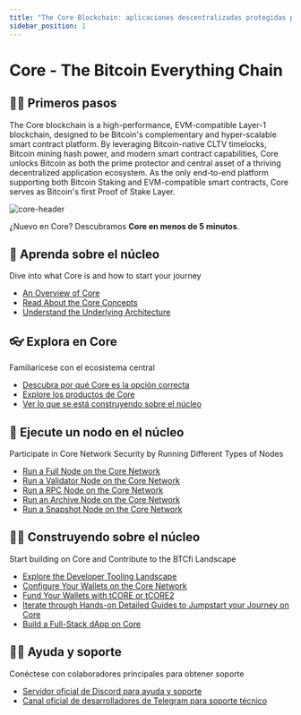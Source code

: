 ```yaml
---
title: "The Core Blockchain: aplicaciones descentralizadas protegidas por Bitcoin"
sidebar_position: 1
---
```


# Core - The Bitcoin Everything Chain

## 👨‍💻 Primeros pasos

The Core blockchain is a high-performance, EVM-compatible Layer-1 blockchain, designed to be Bitcoin's complementary and hyper-scalable smart contract platform. By leveraging Bitcoin-native CLTV timelocks, Bitcoin mining hash power, and modern smart contract capabilities, Core unlocks Bitcoin as both the prime protector and central asset of a thriving decentralized application ecosystem. As the only end-to-end platform supporting both Bitcoin Staking and EVM-compatible smart contracts, Core serves as Bitcoin's first Proof of Stake Layer.

![core-header](../../../../static/img/core-header.png)

¿Nuevo en Core? Descubramos **Core en menos de 5 minutos**.

## 📔 Aprenda sobre el núcleo

Dive into what Core is and how to start your journey
* [An Overview of Core](./Learn/introduction/what-is-core-chain.md)
* [Read About the Core Concepts](category/core-concepts)
* [Understand the Underlying Architecture](./Learn/core-concepts/architecture.md)

## 👓 Explora en Core

Familiarícese con el ecosistema central
* [Descubra por qué Core es la opción correcta](./Learn/introduction/why-core-chain.md)
* [Explore los productos de Core](category/products)
* [Ver lo que se está construyendo sobre el núcleo](https://coredao.org/explore/ecosystem)

## 🔌 Ejecute un nodo en el núcleo

Participate in Core Network Security by Running Different Types of Nodes
* [Run a Full Node on the Core Network](./Node/config/full-node.md)
* [Run a Validator Node on the Core Network](./Node/config/validator-node-config.md)
* [Run a RPC Node on the Core Network](./Node/config/rpc-node-config.md)
* [Run an Archive Node on the Core Network](./Node/config/archive-node-config.md)
* [Run a Snapshot Node on the Core Network](./Node/config/snapshot-node-config.md)

## 👨‍🔧 Construyendo sobre el núcleo

Start building on Core and Contribute to the BTCfi Landscape
* [Explore the Developer Tooling Landscape](./Dev-Guide/dev-tools.md)
* [Configure Your Wallets on the Core Network](./Dev-Guide/core-wallet-config.md)
* [Fund Your Wallets with tCORE or tCORE2](./Dev-Guide/core-faucet.md)
* [Iterate through Hands-on Detailed Guides to Jumpstart your Journey on Core](category/dev-guides)
* [Build a Full-Stack dApp on Core](./Dev-Guide/dapp-on-core.md)

## 🙋‍♀️ Ayuda y soporte

Conéctese con colaboradores principales para obtener soporte
* [Servidor oficial de Discord para ayuda y soporte](https://discord.com/invite/coredaoofficial)
* [Canal oficial de desarrolladores de Telegram para soporte técnico](https://t.me/CoreDAOTelegram)

